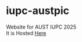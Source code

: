 # iupc-austpic
Website for AUST IUPC 2025
<br>
It is Hosted 
<a href="https://.iupc.austpic.com" target="_blank">Here</a>

